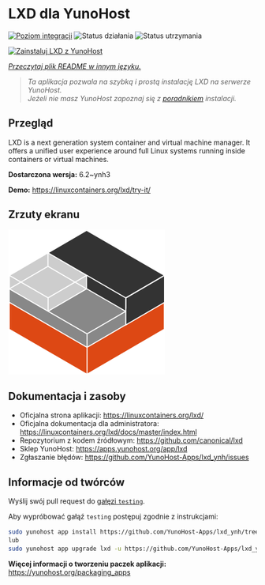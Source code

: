 <!--
To README zostało automatycznie wygenerowane przez <https://github.com/YunoHost/apps/tree/master/tools/readme_generator>
Nie powinno być ono edytowane ręcznie.
-->

# LXD dla YunoHost

[![Poziom integracji](https://apps.yunohost.org/badge/integration/lxd)](https://ci-apps.yunohost.org/ci/apps/lxd/)
![Status działania](https://apps.yunohost.org/badge/state/lxd)
![Status utrzymania](https://apps.yunohost.org/badge/maintained/lxd)

[![Zainstaluj LXD z YunoHost](https://install-app.yunohost.org/install-with-yunohost.svg)](https://install-app.yunohost.org/?app=lxd)

*[Przeczytaj plik README w innym języku.](./ALL_README.md)*

> *Ta aplikacja pozwala na szybką i prostą instalację LXD na serwerze YunoHost.*  
> *Jeżeli nie masz YunoHost zapoznaj się z [poradnikiem](https://yunohost.org/install) instalacji.*

## Przegląd

LXD is a next generation system container and virtual machine manager. It offers a unified user experience around full Linux systems running inside containers or virtual machines.


**Dostarczona wersja:** 6.2~ynh3

**Demo:** <https://linuxcontainers.org/lxd/try-it/>

## Zrzuty ekranu

![Zrzut ekranu z LXD](./doc/screenshots/LXD-logo.png)

## Dokumentacja i zasoby

- Oficjalna strona aplikacji: <https://linuxcontainers.org/lxd/>
- Oficjalna dokumentacja dla administratora: <https://linuxcontainers.org/lxd/docs/master/index.html>
- Repozytorium z kodem źródłowym: <https://github.com/canonical/lxd>
- Sklep YunoHost: <https://apps.yunohost.org/app/lxd>
- Zgłaszanie błędów: <https://github.com/YunoHost-Apps/lxd_ynh/issues>

## Informacje od twórców

Wyślij swój pull request do [gałęzi `testing`](https://github.com/YunoHost-Apps/lxd_ynh/tree/testing).

Aby wypróbować gałąź `testing` postępuj zgodnie z instrukcjami:

```bash
sudo yunohost app install https://github.com/YunoHost-Apps/lxd_ynh/tree/testing --debug
lub
sudo yunohost app upgrade lxd -u https://github.com/YunoHost-Apps/lxd_ynh/tree/testing --debug
```

**Więcej informacji o tworzeniu paczek aplikacji:** <https://yunohost.org/packaging_apps>
